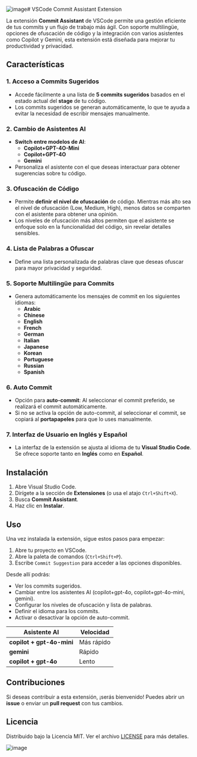 ![image](https://github.com/user-attachments/assets/37eab622-9bf5-4540-ab60-fe8fbe7c961e)# VSCode Commit Assistant Extension

La extensión **Commit Assistant** de VSCode permite una gestión eficiente de tus commits y un flujo de trabajo más ágil. Con soporte multilingüe, opciones de ofuscación de código y la integración con varios asistentes como Copilot y Gemini, esta extensión está diseñada para mejorar tu productividad y privacidad.

## Características

### 1. **Acceso a Commits Sugeridos**
- Accede fácilmente a una lista de **5 commits sugeridos** basados en el estado actual del **stage** de tu código.
- Los commits sugeridos se generan automáticamente, lo que te ayuda a evitar la necesidad de escribir mensajes manualmente.

### 2. **Cambio de Asistentes AI**
- **Switch entre modelos de AI**:
  - **Copilot+GPT-4O-Mini**
  - **Copilot+GPT-4O**
  - **Gemini**
- Personaliza el asistente con el que deseas interactuar para obtener sugerencias sobre tu código.

### 3. **Ofuscación de Código**
- Permite **definir el nivel de ofuscación** de código. Mientras más alto sea el nivel de ofuscación (Low, Medium, High), menos datos se comparten con el asistente para obtener una opinión.
- Los niveles de ofuscación más altos permiten que el asistente se enfoque solo en la funcionalidad del código, sin revelar detalles sensibles.

### 4. **Lista de Palabras a Ofuscar**
- Define una lista personalizada de palabras clave que deseas ofuscar para mayor privacidad y seguridad.

### 5. **Soporte Multilingüe para Commits**
- Genera automáticamente los mensajes de commit en los siguientes idiomas:
  - **Arabic**
  - **Chinese**
  - **English**
  - **French**
  - **German**
  - **Italian**
  - **Japanese**
  - **Korean**
  - **Portuguese**
  - **Russian**
  - **Spanish**

### 6. **Auto Commit**
- Opción para **auto-commit**: Al seleccionar el commit preferido, se realizará el commit automáticamente.
- Si no se activa la opción de auto-commit, al seleccionar el commit, se copiará al **portapapeles** para que lo uses manualmente.

### 7. **Interfaz de Usuario en Inglés y Español**
- La interfaz de la extensión se ajusta al idioma de tu **Visual Studio Code**. Se ofrece soporte tanto en **Inglés** como en **Español**.

## Instalación

1. Abre Visual Studio Code.
2. Dirígete a la sección de **Extensiones** (o usa el atajo `Ctrl+Shift+X`).
3. Busca **Commit Assistant**.
4. Haz clic en **Instalar**.

## Uso

Una vez instalada la extensión, sigue estos pasos para empezar:

1. Abre tu proyecto en VSCode.
2. Abre la paleta de comandos (`Ctrl+Shift+P`).
3. Escribe `Commit Suggestion` para acceder a las opciones disponibles.

Desde allí podrás:
- Ver los commits sugeridos.
- Cambiar entre los asistentes AI (copilot+gpt-4o, copilot+gpt-4o-mini, gemini).
- Configurar los niveles de ofuscación y lista de palabras.
- Definir el idioma para los commits.
- Activar o desactivar la opción de auto-commit.

| Asistente AI                | Velocidad  |
|-----------------------------|------------|
| **copilot + gpt-4o-mini**    | Más rápido |
| **gemini**                   | Rápido     |
| **copilot + gpt-4o**         | Lento      |

## Contribuciones

Si deseas contribuir a esta extensión, ¡serás bienvenido! Puedes abrir un **issue** o enviar un **pull request** con tus cambios.

## Licencia

Distribuido bajo la Licencia MIT. Ver el archivo [LICENSE](LICENSE) para más detalles.




![image](https://github.com/user-attachments/assets/9bd8ee87-6858-46ab-aaa6-06ca117001d3)
